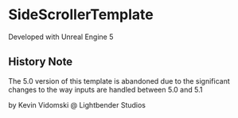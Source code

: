 # SideScrollerTemplate

Developed with Unreal Engine 5

## History Note

The 5.0 version of this template is abandoned due to the significant changes to the way inputs are handled between 5.0 and 5.1

by Kevin Vidomski @ Lightbender Studios
